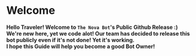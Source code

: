 # Welcome
**Hello Traveler! Welcome to `The Nova Bot`'s Public Github Release :)  
We're new here, yet we code alot! Our team has decided to release this bot publicly even if it's not done! Yet it's working.  
I hope this Guide will help you become a good Bot Owner!**
